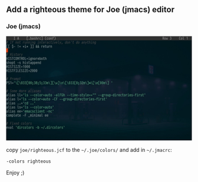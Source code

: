 ## Add a righteous theme for Joe (jmacs) editor

### Joe (jmacs)
![Screenshot](../examples/screenshot-joe.jpg)

copy `joe/righteous.jcf` to the `~/.joe/colors/` and add in `~/.jmacrc`:

```bash
-colors righteous
```

Enjoy ;)
